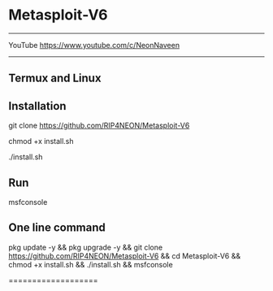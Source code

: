 # Metasploit-V6

____________________________________
YouTube 
https://www.youtube.com/c/NeonNaveen
______________________________________

Termux and Linux
----------------

Installation
------------

git clone https://github.com/RIP4NEON/Metasploit-V6

chmod +x install.sh

./install.sh

Run 
-----

msfconsole



One line command
----------------

pkg update -y && pkg upgrade -y && git clone https://github.com/RIP4NEON/Metasploit-V6 && cd Metasploit-V6 && chmod +x install.sh && ./install.sh && msfconsole

===================
